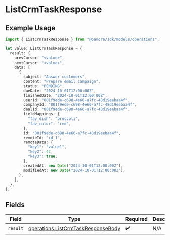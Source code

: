 # ListCrmTaskResponse

## Example Usage

```typescript
import { ListCrmTaskResponse } from "@panora/sdk/models/operations";

let value: ListCrmTaskResponse = {
  result: {
    prevCursor: "<value>",
    nextCursor: "<value>",
    data: [
      {
        subject: "Answer customers",
        content: "Prepare email campaign",
        status: "PENDING",
        dueDate: "2024-10-01T12:00:00Z",
        finishedDate: "2024-10-01T12:00:00Z",
        userId: "801f9ede-c698-4e66-a7fc-48d19eebaa4f",
        companyId: "801f9ede-c698-4e66-a7fc-48d19eebaa4f",
        dealId: "801f9ede-c698-4e66-a7fc-48d19eebaa4f",
        fieldMappings: {
          "fav_dish": "broccoli",
          "fav_color": "red",
        },
        id: "801f9ede-c698-4e66-a7fc-48d19eebaa4f",
        remoteId: "id_1",
        remoteData: {
          "key1": "value1",
          "key2": 42,
          "key3": true,
        },
        createdAt: new Date("2024-10-01T12:00:00Z"),
        modifiedAt: new Date("2024-10-01T12:00:00Z"),
      },
    ],
  },
};
```

## Fields

| Field                                                                                    | Type                                                                                     | Required                                                                                 | Description                                                                              |
| ---------------------------------------------------------------------------------------- | ---------------------------------------------------------------------------------------- | ---------------------------------------------------------------------------------------- | ---------------------------------------------------------------------------------------- |
| `result`                                                                                 | [operations.ListCrmTaskResponseBody](../../models/operations/listcrmtaskresponsebody.md) | :heavy_check_mark:                                                                       | N/A                                                                                      |